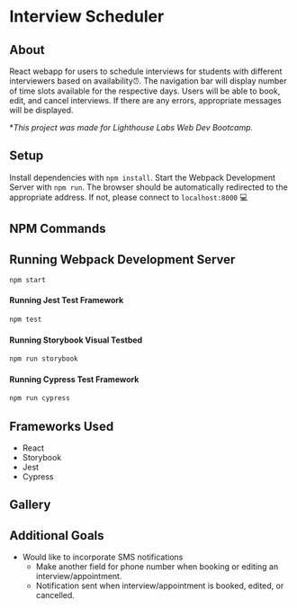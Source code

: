 # Interview Scheduler

## About

React webapp for users to schedule interviews for students with different interviewers based on availability⏰. The navigation bar will display number of time slots available for the respective days. Users will be able to book, edit, and cancel interviews. If there are any errors, appropriate messages will be displayed.

**This project was made for Lighthouse Labs Web Dev Bootcamp.*

## Setup

Install dependencies with `npm install`. Start the Webpack Development Server with `npm run`. The browser should be automatically redirected to the appropriate address. If not, please connect to `localhost:8000` 💻

## NPM Commands
## Running Webpack Development Server

```sh
npm start
```

#### Running Jest Test Framework

```sh
npm test
```

#### Running Storybook Visual Testbed

```sh
npm run storybook
```

#### Running Cypress Test Framework
```sh
npm run cypress
```

## Frameworks Used
- React
- Storybook
- Jest
- Cypress


## Gallery



## Additional Goals
- Would like to incorporate SMS notifications
  - Make another field for phone number when booking or editing an interview/appointment.
  - Notification sent when interview/appointment is booked, edited, or cancelled.



